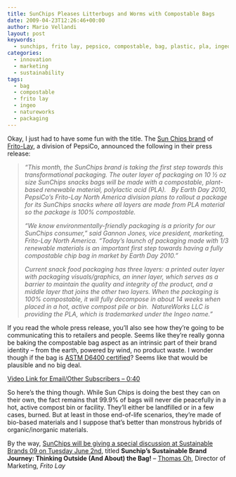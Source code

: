 ```yaml
---
title: SunChips Pleases Litterbugs and Worms with Compostable Bags
date: 2009-04-23T12:26:46+00:00
author: Mario Vellandi
layout: post
keywords:
  - sunchips, frito lay, pepsico, compostable, bag, plastic, pla, ingeo, natureworks, packaging, marketing, sustainability, innovation, video
categories:
  - innovation
  - marketing
  - sustainability
tags:
  - bag
  - compostable
  - frito lay
  - ingeo
  - natureworks
  - packaging
---
```

Okay, I just had to have some fun with the title. The <a rel="nofollow" href="http://www.sunchips.com/">Sun Chips brand</a> of <a rel="nofollow" href="http://fritolay.com/">Frito-Lay</a>, a division of PepsiCo, announced the following in their press release:

> *&#8220;This month, the SunChips brand is taking the first step towards this transformational packaging. The outer layer of packaging on 10 ½ oz size SunChips snacks bags will be made with a compostable, plant-based renewable material, polylactic acid (PLA).   By Earth Day 2010, PepsiCo&#8217;s Frito-Lay North America division plans to rollout a package for its SunChips snacks where all layers are made from PLA material so the package is 100% compostable.*
>
> *“We know environmentally-friendly packaging is a priority for our SunChips consumer,” said Gannon Jones, vice president, marketing, Frito-Lay North America. “Today’s launch of packaging made with 1/3 renewable materials is an important first step towards having a fully compostable chip bag in market by Earth Day 2010.”*
>
> *Current snack food packaging has three layers: a printed outer layer with packaging visuals/graphics, an inner layer, which serves as a barrier to maintain the quality and integrity of the product, and a middle layer that joins the other two layers. When the packaging is 100% compostable, it will fully decompose in about 14 weeks when placed in a hot, active compost pile or bin.  NatureWorks LLC is providing the PLA, which is trademarked under the Ingeo name.&#8221;*

If you read the whole press release, you&#8217;ll also see how they&#8217;re going to be communicating this to retailers and people. Seems like they&#8217;re really gonna be baking the compostable bag aspect as an intrinsic part of their brand identity &#8211; from the earth, powered by wind, no product waste. I wonder though if the bag is <a rel="nofollow" href="http://www.astm.org/Standards/D6400.htm">ASTM D6400 certified</a>? Seems like that would be plausible and no big deal.




[Video Link for Email/Other Subscribers &#8211; 0:40](http://www.youtube.com/watch?v=OpHCFOuO1sQ)

So here&#8217;s the thing though. While Sun Chips is doing the best they can on their own, the fact remains that 99.9% of bags will never die peacefully in a hot, active compost bin or facility. They&#8217;ll either be landfilled or in a few cases, burned. But at least in those end-of-life scenarios, they&#8217;re made of bio-based materials and I suppose that&#8217;s better than monstrous hybrids of organic/inorganic materials.

By the way, <a rel="nofollow" href="http://www.sustainablelifemedia.com/events/sb09/schedule">SunChips will be giving a special discussion at Sustainable Brands 09 on Tuesday June 2nd</a>, titled **Sunchip&#8217;s Sustainable Brand Journey: Thinking Outside (And About) the Bag!** &#8211; <a rel="nofollow" href="http://www.sustainablelifemedia.com/events/SB09/speakers/bios#toh">Thomas Oh</a>, Director of Marketing, _Frito Lay_
